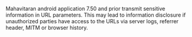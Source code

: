 Mahavitaran android application 7.50 and prior transmit sensitive information in URL parameters. This may lead to information disclosure if unauthorized parties have access to the URLs via server logs, referrer header, MITM or browser history.